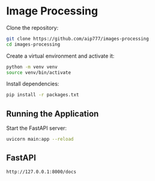 # Image Processing 

Clone the repository:
   ```sh
   git clone https://github.com/aip777/images-processing
   cd images-processing
   ```

Create a virtual environment and activate it:
   ```sh
   python -m venv venv
   source venv/bin/activate
   ```

Install dependencies:
   ```sh
   pip install -r packages.txt
   ```

## Running the Application

Start the FastAPI server:
```sh
uvicorn main:app --reload
```

## FastAPI 
```sh
http://127.0.0.1:8000/docs
```

